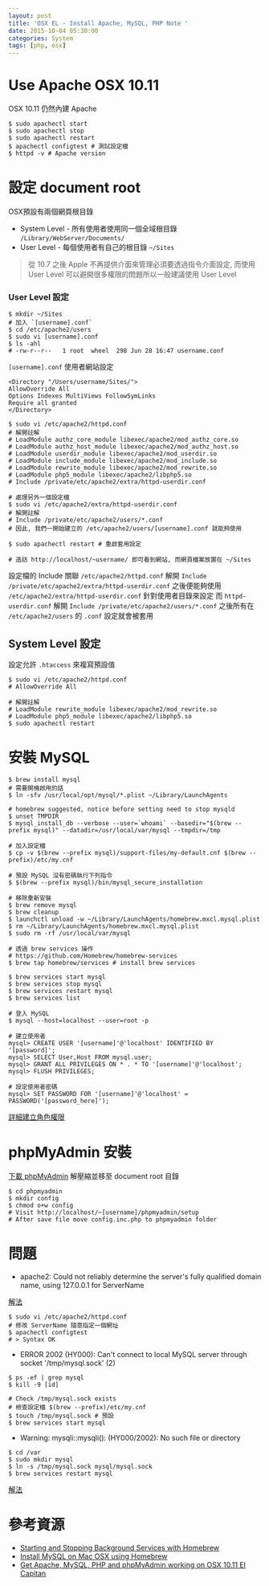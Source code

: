 ```yaml
---
layout: post
title: 'OSX EL - Install Apache, MySQL, PHP Note '
date: 2015-10-04 05:30:00
categories: System
tags: [php, osx]
---
```


# Use Apache OSX 10.11

OSX 10.11 仍然內建 Apache

<!--more-->

```
$ sudo apachectl start
$ sudo apachectl stop
$ sudo apachectl restart
$ apachectl configtest # 測試設定檔
$ httpd -v # Apache version
```

# 設定 document root

OSX預設有兩個網頁根目錄

* System Level - 所有使用者使用同一個全域根目錄 `/Library/WebServer/Documents/`
* User Level - 每個使用者有自己的根目錄 `~/Sites`

> 從 10.7 之後 Apple 不再提供介面來管理必須要透過指令介面設定, 而使用 User Level 可以避開很多權限的問題所以一般建議使用 User Level

###  User Level 設定

```
$ mkdir ~/Sites
# 加入 `[username].conf`
$ cd /etc/apache2/users
$ sudo vi [username].conf
$ ls -ahl
# -rw-r--r--   1 root  wheel  298 Jun 28 16:47 username.conf
```

`[username].conf` 使用者網站設定

```
<Directory "/Users/username/Sites/">
AllowOverride All
Options Indexes MultiViews FollowSymLinks
Require all granted
</Directory>
```

```
$ sudo vi /etc/apache2/httpd.conf
# 解開註解
# LoadModule authz_core_module libexec/apache2/mod_authz_core.so
# LoadModule authz_host_module libexec/apache2/mod_authz_host.so
# LoadModule userdir_module libexec/apache2/mod_userdir.so
# LoadModule include_module libexec/apache2/mod_include.so
# LoadModule rewrite_module libexec/apache2/mod_rewrite.so
# LoadModule php5_module libexec/apache2/libphp5.so
# Include /private/etc/apache2/extra/httpd-userdir.conf

# 處理另外一個設定檔
$ sudo vi /etc/apache2/extra/httpd-userdir.conf
# 解開註解
# Include /private/etc/apache2/users/*.conf
# 因此, 我們一開始建立的 /etc/apache2/users/[username].conf 就能夠使用

$ sudo apachectl restart # 重啟套用設定

# 造訪 http://localhost/~username/ 即可看到網站, 而網頁檔案放置在 ~/Sites
```

設定檔的 Include 關聯 `/etc/apache2/httpd.conf` 解開 `Include /private/etc/apache2/extra/httpd-userdir.conf`
之後便能夠使用 `/etc/apache2/extra/httpd-userdir.conf` 針對使用者目錄來設定
而 `httpd-userdir.conf` 解開 `Include /private/etc/apache2/users/*.conf` 之後所有在 `/etc/apache2/users`
的 `.conf` 設定就會被套用

## System Level 設定

設定允許 `.htaccess` 來複寫預設值

```
$ sudo vi /etc/apache2/httpd.conf
# AllowOverride All

# 解開註解
# LoadModule rewrite_module libexec/apache2/mod_rewrite.so
# LoadModule php5_module libexec/apache2/libphp5.so
$ sudo apachectl restart
```

# 安裝 MySQL

```
$ brew install mysql
# 需要開機啟用的話
$ ln -sfv /usr/local/opt/mysql/*.plist ~/Library/LaunchAgents

# homebrew suggested, notice before setting need to stop mysqld
$ unset TMPDIR
$ mysql_install_db --verbose --user=`whoami` --basedir="$(brew --prefix mysql)" --datadir=/usr/local/var/mysql --tmpdir=/tmp

# 加入設定檔
$ cp -v $(brew --prefix mysql)/support-files/my-default.cnf $(brew --prefix)/etc/my.cnf

# 預設 MySQL 沒有密碼執行下列指令
$ $(brew --prefix mysql)/bin/mysql_secure_installation

# 移除重新安裝
$ brew remove mysql
$ brew cleanup
$ launchctl unload -w ~/Library/LaunchAgents/homebrew.mxcl.mysql.plist
$ rm ~/Library/LaunchAgents/homebrew.mxcl.mysql.plist
$ sudo rm -rf /usr/local/var/mysql

# 透過 brew services 操作
# https://github.com/Homebrew/homebrew-services
$ brew tap homebrew/services # install brew services

$ brew services start mysql
$ brew services stop mysql
$ brew services restart mysql
$ brew services list

# 登入 MySQL
$ mysql --host=localhost --user=root -p

# 建立使用者
mysql> CREATE USER '[username]'@'localhost' IDENTIFIED BY '[password]';
mysql> SELECT User,Host FROM mysql.user;
mysql> GRANT ALL PRIVILEGES ON * . * TO '[username]'@'localhost';
mysql> FLUSH PRIVILEGES;

# 設定使用者密碼
mysql> SET PASSWORD FOR '[username]'@'localhost' = PASSWORD('[password_here]');
```

[詳細建立角色權限](https://www.digitalocean.com/community/tutorials/how-to-create-a-new-user-and-grant-permissions-in-mysql)

# phpMyAdmin 安裝

[下載 phpMyAdmin](https://www.phpmyadmin.net/downloads/) 解壓縮並移至 document root 目錄

```
$ cd phpmyadmin
$ mkdir config
$ chmod o+w config
# Visit http://localhost/~[username]/phpmyadmin/setup
# After save file move config.inc.php to phpmyadmin folder
```

# 問題

* apache2: Could not reliably determine the server's fully qualified domain name, using 127.0.0.1 for ServerName

[解法](http://blog.miniasp.com/post/2012/06/23/apache2-Could-not-reliably-determine-the-server-fully-qualified-domain-name-using-for-ServerName.aspx)

```
$ sudo vi /etc/apache2/httpd.conf
# 修改 ServerName 隨意指定一個網址
$ apachectl configtest
# > Syntax OK
```


* ERROR 2002 (HY000): Can't connect to local MySQL server through socket '/tmp/mysql.sock' (2)

```
$ ps -ef | grep mysql
$ kill -9 [id]

# Check /tmp/mysql.sock exists
# 檢查設定檔 $(brew --prefix)/etc/my.cnf
$ touch /tmp/mysql.sock # 預設
$ brew services start mysql
```

* Warning: mysqli::mysqli(): (HY000/2002): No such file or directory

```
$ cd /var
$ sudo mkdir mysql
$ ln -s /tmp/mysql.sock mysql/mysql.sock
$ brew services restart mysql
```

[解法](http://stackoverflow.com/questions/4219970/warning-mysql-connect-2002-no-such-file-or-directory-trying-to-connect-vi)


# 參考資源

* [Starting and Stopping Background Services with Homebrew](https://robots.thoughtbot.com/starting-and-stopping-background-services-with-homebrew)
* [Install MySQL on Mac OSX using Homebrew](http://blog.joefallon.net/2013/10/install-mysql-on-mac-osx-using-homebrew/)
* [Get Apache, MySQL, PHP and phpMyAdmin working on OSX 10.11 El Capitan](http://coolestguidesontheplanet.com/get-apache-mysql-php-and-phpmyadmin-working-on-osx-10-11-el-capitan/)
